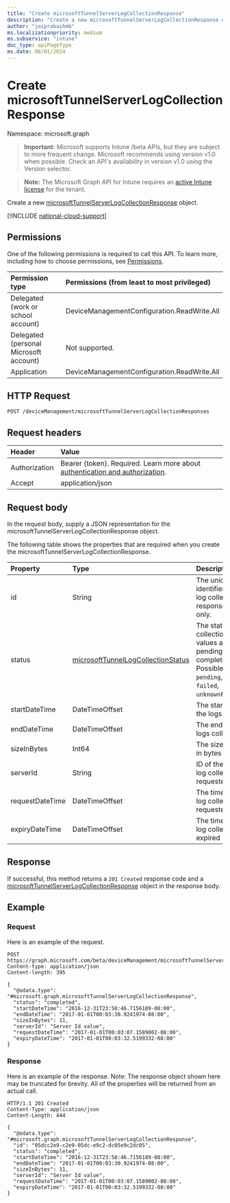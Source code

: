 ```yaml
---
title: "Create microsoftTunnelServerLogCollectionResponse"
description: "Create a new microsoftTunnelServerLogCollectionResponse object."
author: "jaiprakashmb"
ms.localizationpriority: medium
ms.subservice: "intune"
doc_type: apiPageType
ms.date: 08/01/2024
---
```


# Create microsoftTunnelServerLogCollectionResponse

Namespace: microsoft.graph

> **Important:** Microsoft supports Intune /beta APIs, but they are subject to more frequent change. Microsoft recommends using version v1.0 when possible. Check an API's availability in version v1.0 using the Version selector.

> **Note:** The Microsoft Graph API for Intune requires an [active Intune license](https://go.microsoft.com/fwlink/?linkid=839381) for the tenant.

Create a new [microsoftTunnelServerLogCollectionResponse](../resources/intune-mstunnel-microsofttunnelserverlogcollectionresponse.md) object.

[!INCLUDE [national-cloud-support](../../includes/all-clouds.md)]

## Permissions
One of the following permissions is required to call this API. To learn more, including how to choose permissions, see [Permissions](/graph/permissions-reference).

|Permission type|Permissions (from least to most privileged)|
|:---|:---|
|Delegated (work or school account)|DeviceManagementConfiguration.ReadWrite.All|
|Delegated (personal Microsoft account)|Not supported.|
|Application|DeviceManagementConfiguration.ReadWrite.All|

## HTTP Request
<!-- {
  "blockType": "ignored"
}
-->
```http
POST /deviceManagement/microsoftTunnelServerLogCollectionResponses
```

## Request headers
|Header|Value|
|:---|:---|
|Authorization|Bearer {token}. Required. Learn more about [authentication and authorization](/graph/auth/auth-concepts).|
|Accept|application/json|

## Request body
In the request body, supply a JSON representation for the microsoftTunnelServerLogCollectionResponse object.

The following table shows the properties that are required when you create the microsoftTunnelServerLogCollectionResponse.

|Property|Type|Description|
|:---|:---|:---|
|id|String|The unique identifier for server log collection response. Read-only.|
|status|[microsoftTunnelLogCollectionStatus](../resources/intune-mstunnel-microsofttunnellogcollectionstatus.md)|The status of log collection. Possible values are: pending, completed, failed. Possible values are: `pending`, `completed`, `failed`, `unknownFutureValue`.|
|startDateTime|DateTimeOffset|The start time of the logs collected|
|endDateTime|DateTimeOffset|The end time of the logs collected|
|sizeInBytes|Int64|The size of the logs in bytes|
|serverId|String|ID of the server the log collection is requested upon|
|requestDateTime|DateTimeOffset|The time when the log collection was requested|
|expiryDateTime|DateTimeOffset|The time when the log collection is expired|



## Response
If successful, this method returns a `201 Created` response code and a [microsoftTunnelServerLogCollectionResponse](../resources/intune-mstunnel-microsofttunnelserverlogcollectionresponse.md) object in the response body.

## Example

### Request
Here is an example of the request.
```http
POST https://graph.microsoft.com/beta/deviceManagement/microsoftTunnelServerLogCollectionResponses
Content-type: application/json
Content-length: 395

{
  "@odata.type": "#microsoft.graph.microsoftTunnelServerLogCollectionResponse",
  "status": "completed",
  "startDateTime": "2016-12-31T23:58:46.7156189-08:00",
  "endDateTime": "2017-01-01T00:03:30.9241974-08:00",
  "sizeInBytes": 11,
  "serverId": "Server Id value",
  "requestDateTime": "2017-01-01T00:03:07.1589002-08:00",
  "expiryDateTime": "2017-01-01T00:03:32.5199332-08:00"
}
```

### Response
Here is an example of the response. Note: The response object shown here may be truncated for brevity. All of the properties will be returned from an actual call.
```http
HTTP/1.1 201 Created
Content-Type: application/json
Content-Length: 444

{
  "@odata.type": "#microsoft.graph.microsoftTunnelServerLogCollectionResponse",
  "id": "05dcc2e9-c2e9-05dc-e9c2-dc05e9c2dc05",
  "status": "completed",
  "startDateTime": "2016-12-31T23:58:46.7156189-08:00",
  "endDateTime": "2017-01-01T00:03:30.9241974-08:00",
  "sizeInBytes": 11,
  "serverId": "Server Id value",
  "requestDateTime": "2017-01-01T00:03:07.1589002-08:00",
  "expiryDateTime": "2017-01-01T00:03:32.5199332-08:00"
}
```
